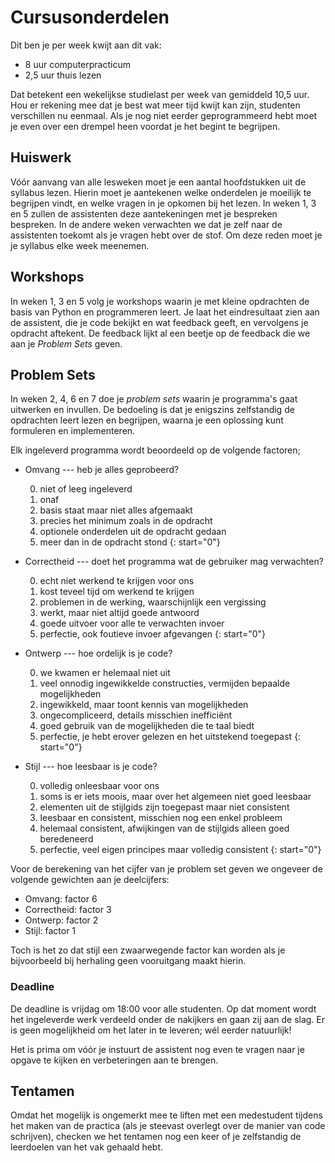 # Cursusonderdelen

Dit ben je per week kwijt aan dit vak:

* 8 uur computerpracticum
* 2,5 uur thuis lezen

Dat betekent een wekelijkse studielast per week van gemiddeld 10,5 uur. Hou er
rekening mee dat je best wat meer tijd kwijt kan zijn, studenten verschillen nu
eenmaal. Als je nog niet eerder geprogrammeerd hebt moet je even over een
drempel heen voordat je het begint te begrijpen.

## Huiswerk

Vóór aanvang van alle lesweken moet je een aantal hoofdstukken uit de syllabus
lezen. Hierin moet je aantekenen welke onderdelen je moeilijk te begrijpen
vindt, en welke vragen in je opkomen bij het lezen. In weken 1, 3 en 5 zullen
de assistenten deze aantekeningen met je bespreken bespreken. In de andere
weken verwachten we dat je zelf naar de assistenten toekomt als je vragen hebt
over de stof. Om deze reden moet je je syllabus elke week meenemen.

## Workshops

In weken 1, 3 en 5 volg je workshops waarin je met kleine opdrachten de basis
van Python en programmeren leert. Je laat het eindresultaat zien aan de
assistent, die je code bekijkt en wat feedback geeft, en vervolgens je opdracht
aftekent. De feedback lijkt al een beetje op de feedback die we aan je *Problem
Sets* geven.

## Problem Sets

In weken 2, 4, 6 en 7 doe je *problem sets* waarin je programma's gaat
uitwerken en invullen. De bedoeling is dat je enigszins zelfstandig de
opdrachten leert lezen en begrijpen, waarna je een oplossing kunt formuleren en
implementeren.

Elk ingeleverd programma wordt beoordeeld op de volgende factoren;

* Omvang --- heb je alles geprobeerd?

    0. niet of leeg ingeleverd
	1. onaf
	2. basis staat maar niet alles afgemaakt
	3. precies het minimum zoals in de opdracht
	4. optionele onderdelen uit de opdracht gedaan
	5. meer dan in de opdracht stond
	{: start="0"}

* Correctheid --- doet het programma wat de gebruiker mag verwachten?

	0. echt niet werkend te krijgen voor ons
	1. kost teveel tijd om werkend te krijgen
	2. problemen in de werking, waarschijnlijk een vergissing
	3. werkt, maar niet altijd goede antwoord
	4. goede uitvoer voor alle te verwachten invoer
	5. perfectie, ook foutieve invoer afgevangen
	{: start="0"}

* Ontwerp --- hoe ordelijk is je code?

    0. we kwamen er helemaal niet uit
	1. veel onnodig ingewikkelde constructies, vermijden bepaalde mogelijkheden
	2. ingewikkeld, maar toont kennis van mogelijkheden
	3. ongecompliceerd, details misschien inefficiënt
	4. goed gebruik van de mogelijkheden die te taal biedt
	5. perfectie, je hebt erover gelezen en het uitstekend toegepast
	{: start="0"}

* Stijl --- hoe leesbaar is je code?

    0. volledig onleesbaar voor ons
	1. soms is er iets moois, maar over het algemeen niet goed leesbaar
	2. elementen uit de stijlgids zijn toegepast maar niet consistent
	3. leesbaar en consistent, misschien nog een enkel probleem
	4. helemaal consistent, afwijkingen van de stijlgids alleen goed beredeneerd
	5. perfectie, veel eigen principes maar volledig consistent
	{: start="0"}

Voor de berekening van het cijfer van je problem set geven we ongeveer de volgende gewichten aan je deelcijfers:

* Omvang: factor 6
* Correctheid: factor 3
* Ontwerp: factor 2
* Stijl: factor 1

Toch is het zo dat stijl een zwaarwegende factor kan worden als je bijvoorbeeld bij herhaling geen vooruitgang maakt hierin.

### Deadline

De deadline is vrijdag om 18:00 voor alle studenten. Op dat moment wordt het ingeleverde werk verdeeld onder de nakijkers en gaan zij aan de slag. Er is geen mogelijkheid om het later in te leveren; wél eerder natuurlijk!

Het is prima om vóór je instuurt de assistent nog even te vragen naar je opgave
te kijken en verbeteringen aan te brengen.

## Tentamen

Omdat het mogelijk is ongemerkt mee te liften met een medestudent tijdens het
maken van de practica (als je steevast overlegt over de manier van code
schrijven), checken we het tentamen nog een keer of je zelfstandig de
leerdoelen van het vak gehaald hebt.
